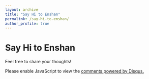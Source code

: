 ```yaml
---
layout: archive
title: "Say Hi to Enshan"
permalink: /say-hi-to-enshan/
author_profile: true
---
```


# Say Hi to Enshan

Feel free to share your thoughts!

<div id="disqus_thread"></div>
<script>
    /**
    *  RECOMMENDED CONFIGURATION VARIABLES: EDIT AND UNCOMMENT 
    *  THE SECTION BELOW TO INSERT DYNAMIC VALUES FROM YOUR 
    *  PLATFORM OR CMS.
    *  LEARN WHY DEFINING THESE VARIABLES IS IMPORTANT: 
    *  https://disqus.com/admin/universalcode/#configuration-variables*/
    var disqus_config = function () {
    this.page.url = '{{ site.url }}{{ page.url }}';  // Replace PAGE_URL with your page's canonical URL variable
    this.page.identifier = '{{ page.url }}'; // Replace PAGE_IDENTIFIER with your page's unique identifier variable
    };
    (function() {  // REQUIRED CONFIGURATION VARIABLE: EDIT THE SHORTNAME BELOW
    var d = document, s = d.createElement('script');
    s.src = 'https://enshan.disqus.com/embed.js';  // IMPORTANT: Replace EXAMPLE with your forum shortname!
    s.setAttribute('data-timestamp', +new Date());
    (d.head || d.body).appendChild(s);
    })();
</script>
<noscript>Please enable JavaScript to view the 
    <a href="https://disqus.com/?ref_noscript" rel="nofollow">comments powered by Disqus.</a>
</noscript>
